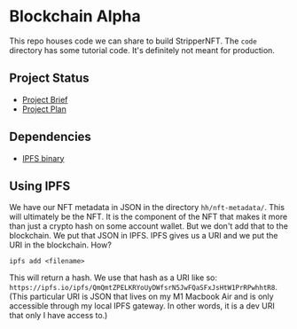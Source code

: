 # Blockchain Alpha

This repo houses code we can share to build StripperNFT. The `code` directory has some tutorial code. It's definitely not meant for production.

## Project Status

* [Project Brief][1]
* [Project Plan][2]

## Dependencies

- [IPFS binary][3]

## Using IPFS

We have our NFT metadata in JSON in the directory `hh/nft-metadata/`. This will ultimately be the NFT. It is the component of the NFT that makes it more than just a crypto hash on some account wallet. But we don't add that to the blockchain. We put that JSON in IPFS. IPFS gives us a URI and we put the URI in the blockchain. How?

```
ipfs add <filename>
```

This will return a hash. We use that hash as a URI like so: `https://ipfs.io/ipfs/QmQmtZPELKRYoUyDWfsrN5JwFQaSFxJsHtW1PrRPwhhtR8`. (This particular URI is JSON that lives on my M1 Macbook Air and is only accessible through my local IPFS gateway. In other words, it is a dev URI that only I have access to.)

[1]: docs/project-brief.md "Brief"
[2]: docs/project-plan.md "Plan"
[3]: https://docs.ipfs.io/install/command-line/#system-requirements "IPFS"
